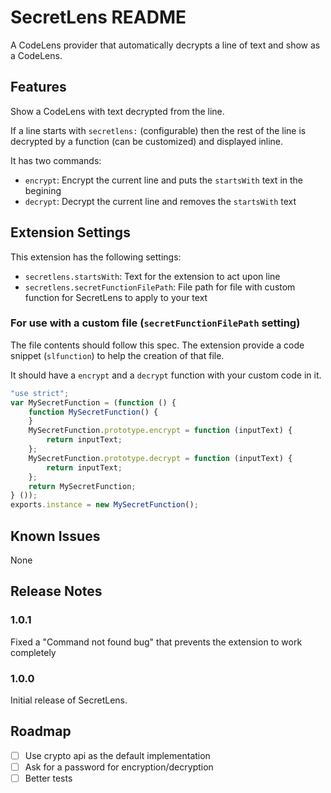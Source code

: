 # SecretLens README

A CodeLens provider that automatically decrypts a line of text and show as a CodeLens.

## Features

Show a CodeLens with text decrypted from the line.

If a line starts with `secretlens:` (configurable) then the rest of the line is decrypted by a function (can be customized) and displayed inline.

It has two commands:
- `encrypt`: Encrypt the current line and puts the `startsWith` text in the begining
- `decrypt`: Decrypt the current line and removes the `startsWith` text

## Extension Settings

This extension has the following settings:

* `secretlens.startsWith`: Text for the extension to act upon line
* `secretlens.secretFunctionFilePath`: File path for file with custom function for SecretLens to apply to your text

### For use with a custom file (`secretFunctionFilePath` setting)

The file contents should follow this spec. The extension provide a code snippet (`slfunction`) to help the creation of that file.

It should have a `encrypt` and a `decrypt` function with your custom code in it.

```javascript
"use strict";
var MySecretFunction = (function () {
    function MySecretFunction() {
    }
    MySecretFunction.prototype.encrypt = function (inputText) {
        return inputText;
    };
    MySecretFunction.prototype.decrypt = function (inputText) {
        return inputText;
    };
    return MySecretFunction;
} ());
exports.instance = new MySecretFunction();
``` 

## Known Issues

None

## Release Notes

### 1.0.1

Fixed a "Command not found bug" that prevents the extension to work completely 

### 1.0.0

Initial release of SecretLens.

## Roadmap

- [ ] Use crypto api as the default implementation 
- [ ] Ask for a password for encryption/decryption
- [ ] Better tests